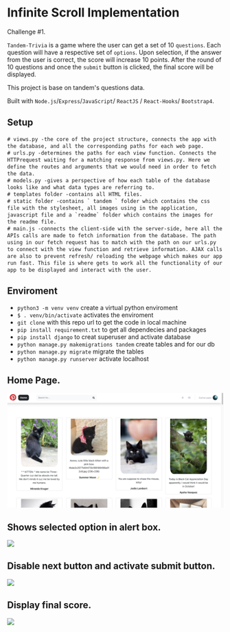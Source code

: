 # Infinite Scroll Implementation

Challenge #1.

`Tandem-Trivia` is a game where the user can get a set of 10 `questions`. Each question will have a respective set of `options`. Upon selection, if the answer from the user is correct, the score will increase 10 points. After the round of 10 questions and once the `submit` button is clicked, the final score will be displayed.

This project is base on tandem's questions data.

Built with `Node.js`/`Express`/`JavaScript`/ `ReactJS` / `React-Hooks`/ `Bootstrap4`.

## Setup

```
# views.py -the core of the project structure, connects the app with the database, and all the corresponding paths for each web page.
# urls.py -determines the paths for each view function. Connects the HTTPrequest waiting for a matching response from views.py. Here we define the routes and arguments that we would need in order to fetch the data.
# models.py -gives a perspective of how each table of the database looks like and what data types are referring to.
# templates folder -contains all HTML files.
# static folder -contains ` tandem ` folder which contains the css file with the stylesheet, all images using in the application, javascript file and a `readme` folder which contains the images for the readme file.
# main.js -connects the client-side with the server-side, here all the APIs calls are made to fetch information from the database. The path using in our fetch request has to match with the path on our urls.py to connect with the view function and retrieve information. AJAX calls are also to prevent refresh/ reloading the webpage which makes our app run fast. This file is where gets to work all the functionality of our app to be displayed and interact with the user.

```

## Enviroment

- `python3 -m venv venv` create a virtual python enviroment
- `$ . venv/bin/activate` activates the enviroment
- `git clone` with this repo url to get the code in local machine
- `pip install requirement.txt` to get all dependecies and packages
- `pip install django` to creat superuser and activate database
- `python manage.py makemigrations tandem` create tables and for our db
- `python manage.py migrate` migrate the tables
- `python manage.py runserver` activate localhost

## Home Page.

![](/infinite-scroll/public/assets/redmePics/infinite-scroll-home.png)

## Shows selected option in alert box.

![](/infinite-scroll/public/assets/readmePics/infinite-scroll-home.png)

## Disable next button and activate submit button.

![](/infinite-scroll/public/assets/readmePics/infinite-scroll-home.png)

## Display final score.

![](/infinite-scroll/public/assets/readmePics/infinite-scroll-home.png)
